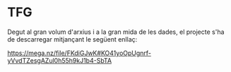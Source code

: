 # TFG

Degut al gran volum d'arxius i a la gran mida de les dades, el projecte s'ha de descarregar mitjançant le següent enllaç:

https://mega.nz/file/FKdiGJwK#KO41yoOpUgnrf-yVvdTZesgAZul0h55h9kJ1b4-SbTA
